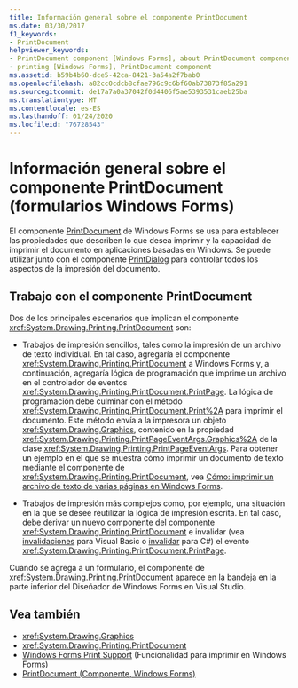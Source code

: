 ```yaml
---
title: Información general sobre el componente PrintDocument
ms.date: 03/30/2017
f1_keywords:
- PrintDocument
helpviewer_keywords:
- PrintDocument component [Windows Forms], about PrintDocument component
- printing [Windows Forms], PrintDocument component
ms.assetid: b59b4b60-dce5-42ca-8421-3a54a2f7bab0
ms.openlocfilehash: a82cc0cdcb8cfae796c9c6bf60ab73873f85a291
ms.sourcegitcommit: de17a7a0a37042f0d4406f5ae5393531caeb25ba
ms.translationtype: MT
ms.contentlocale: es-ES
ms.lasthandoff: 01/24/2020
ms.locfileid: "76728543"
---
```

# <a name="printdocument-component-overview-windows-forms"></a>Información general sobre el componente PrintDocument (formularios Windows Forms)

El componente [PrintDocument](printdocument-component-windows-forms.md) de Windows Forms se usa para establecer las propiedades que describen lo que desea imprimir y la capacidad de imprimir el documento en aplicaciones basadas en Windows. Se puede utilizar junto con el componente [PrintDialog](printdialog-component-windows-forms.md) para controlar todos los aspectos de la impresión del documento.

## <a name="working-with-the-printdocument-component"></a>Trabajo con el componente PrintDocument

Dos de los principales escenarios que implican el componente <xref:System.Drawing.Printing.PrintDocument> son:

- Trabajos de impresión sencillos, tales como la impresión de un archivo de texto individual. En tal caso, agregaría el componente <xref:System.Drawing.Printing.PrintDocument> a Windows Forms y, a continuación, agregaría lógica de programación que imprime un archivo en el controlador de eventos <xref:System.Drawing.Printing.PrintDocument.PrintPage>. La lógica de programación debe culminar con el método <xref:System.Drawing.Printing.PrintDocument.Print%2A> para imprimir el documento. Este método envía a la impresora un objeto <xref:System.Drawing.Graphics>, contenido en la propiedad <xref:System.Drawing.Printing.PrintPageEventArgs.Graphics%2A> de la clase <xref:System.Drawing.Printing.PrintPageEventArgs>. Para obtener un ejemplo en el que se muestra cómo imprimir un documento de texto mediante el componente de <xref:System.Drawing.Printing.PrintDocument>, vea [Cómo: imprimir un archivo de texto de varias páginas en Windows Forms](../advanced/how-to-print-a-multi-page-text-file-in-windows-forms.md).

- Trabajos de impresión más complejos como, por ejemplo, una situación en la que se desee reutilizar la lógica de impresión escrita. En tal caso, debe derivar un nuevo componente del componente <xref:System.Drawing.Printing.PrintDocument> e invalidar (vea [invalidaciones](../../../visual-basic/language-reference/modifiers/overrides.md) para Visual Basic o [invalidar](../../../csharp/language-reference/keywords/override.md) para C#) el evento <xref:System.Drawing.Printing.PrintDocument.PrintPage>.

Cuando se agrega a un formulario, el componente de <xref:System.Drawing.Printing.PrintDocument> aparece en la bandeja en la parte inferior del Diseñador de Windows Forms en Visual Studio.

## <a name="see-also"></a>Vea también

- <xref:System.Drawing.Graphics>
- <xref:System.Drawing.Printing.PrintDocument>
- [Windows Forms Print Support](../advanced/windows-forms-print-support.md) (Funcionalidad para imprimir en Windows Forms)
- [PrintDocument (Componente, Windows Forms)](printdocument-component-windows-forms.md)
